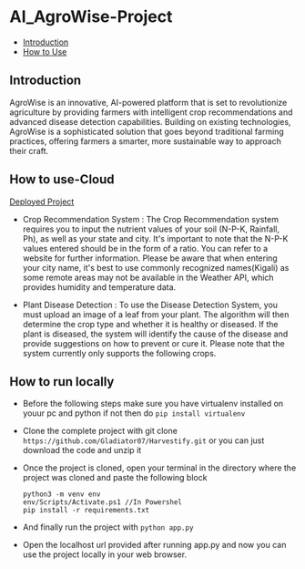 # AI_AgroWise-Project
 - [Introduction](#introduction)
-  [How to Use](#how-to-use)

## Introduction
AgroWise is an innovative, AI-powered platform that is set to revolutionize agriculture by providing farmers with intelligent crop recommendations and advanced disease detection capabilities. Building on existing technologies, AgroWise is a sophisticated solution that goes beyond traditional farming practices, offering farmers a smarter, more sustainable way to approach their craft.

## How to use-Cloud

[Deployed Project](https://agrowise-ai-summative.streamlit.app/)

- Crop Recommendation System : The Crop Recommendation system requires you to input the nutrient values of your soil (N-P-K, Rainfall, Ph), as well as your state and city. It's important to note that the N-P-K values entered should be in the form of a ratio. You can refer to a website for further information. Please be aware that when entering your city name, it's best to use commonly recognized names(Kigali) as some remote areas may not be available in the Weather API, which provides humidity and temperature data.

- Plant Disease Detection :  To use the Disease Detection System, you must upload an image of a leaf from your plant. The algorithm will then determine the crop type and whether it is healthy or diseased. If the plant is diseased, the system will identify the cause of the disease and provide suggestions on how to prevent or cure it. Please note that the system currently only supports the following crops.


## How to run locally
- Before the following steps make sure you have virtualenv installed on youur pc and python if not then do  `pip install virtualenv`
- Clone the complete project with git clone `https://github.com/Gladiator07/Harvestify.git` or you can just download the code and unzip it
- Once the project is cloned, open your terminal in the directory where the project was cloned and paste the following block

   ```
   python3 -m venv env
   env/Scripts/Activate.ps1 //In Powershel
   pip install -r requirements.txt 
   ```
- And finally run the project with
    ```python app.py```
    
- Open the localhost url provided after running app.py and now you can use the project locally in your web browser.
